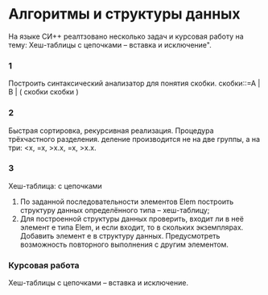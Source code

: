 # Алгоритмы и структуры данных
На языке СИ++ реалтзовано несколько задач и курсовая работу на тему: Хеш-таблицы с цепочками – вставка и исключение".

### 1
Построить синтаксический анализатор для понятия скобки.
скобки::=А | B | ( скобки скобки )

### 2

Быстрая сортировка, рекурсивная реализация. Процедура трёхчастного
разделения. деление производится не на две группы, а на три: <x, =x, >x.x, =x, >x.x.

### 3
Хеш-таблица: с цепочками
1) По заданной последовательности элементов Elem построить структуру
данных определённого типа – хеш-таблицу;
2) Для построенной структуры данных проверить, входит ли в неё элемент е
типа Elem, и если входит, то в скольких экземплярах. Добавить элемент е в
структуру данных. Предусмотреть возможность повторного выполнения с
другим элементом.

### Курсовая работа 
Хеш-таблицы с цепочками – вставка и исключение.
